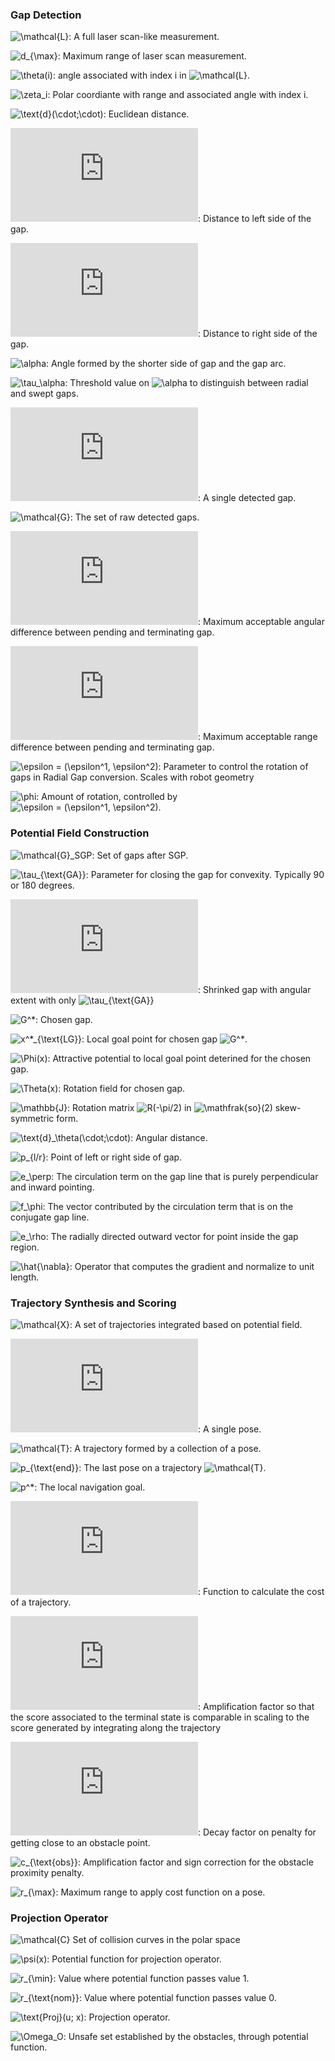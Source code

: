 ### Gap Detection

![\mathcal{L}](https://latex.codecogs.com/svg.latex?\mathcal{L}): 
A full laser scan-like measurement.

![d_{\max}](https://latex.codecogs.com/svg.latex?d_{\max}): 
Maximum range of laser scan measurement.

![\theta(i)](https://latex.codecogs.com/svg.latex?\theta(i)):
angle associated with index i in ![\mathcal{L}](https://latex.codecogs.com/svg.latex?\mathcal{L}(i)).


![\zeta_i](https://latex.codecogs.com/svg.latex?\zeta_i):
Polar coordiante with range and associated angle with index i.

![\text{d}(\cdot;\cdot)](https://latex.codecogs.com/svg.latex?\text{d}(\cdot;\cdot)):
Euclidean distance.

![l_l](https://latex.codecogs.com/svg.latex?l_l): 
Distance to left side of the gap.

![l_r](https://latex.codecogs.com/svg.latex?l_r): 
Distance to right side of the gap.

![\alpha](https://latex.codecogs.com/svg.latex?\alpha): 
Angle formed by the shorter side of gap and the gap arc.

![\tau_\alpha](https://latex.codecogs.com/svg.latex?\tau_\alpha): 
Threshold value on ![\alpha](https://latex.codecogs.com/svg.latex?\alpha)
to distinguish between radial and swept gaps.

![G](https://latex.codecogs.com/svg.latex?G): 
A single detected gap.

![\mathcal{G}](https://latex.codecogs.com/svg.latex?\mathcal{G}): 
The set of raw detected gaps.

![c_a](https://latex.codecogs.com/svg.latex?c_a): 
Maximum acceptable angular difference between pending
and terminating gap.

![c_d](https://latex.codecogs.com/svg.latex?c_d): 
Maximum acceptable range difference between pending
and terminating gap.

![\epsilon = (\epsilon^1, \epsilon^2)](https://latex.codecogs.com/svg.latex?\epsilon=(\epsilon^1,\epsilon^2)): 
Parameter to control the rotation of gaps in Radial Gap conversion. Scales
with robot geometry

![\phi](https://latex.codecogs.com/svg.latex?\phi): 
Amount of rotation, controlled by ![\epsilon = (\epsilon^1, \epsilon^2)](https://latex.codecogs.com/svg.latex?\epsilon=(\epsilon^1,\epsilon^2)).

### Potential Field Construction

![\mathcal{G}_SGP](https://latex.codecogs.com/svg.latex?\mathcal{G}_{\text{SGP}}): 
Set of gaps after SGP.

![\tau_{\text{GA}}](https://latex.codecogs.com/svg.latex?\tau_{\text{GA}}): 
Parameter for closing the gap for convexity. Typically 90 or 180 degrees.

![G'](https://latex.codecogs.com/svg.latex?G'): 
Shrinked gap with angular extent with only ![\tau_{\text{GA}}](https://latex.codecogs.com/svg.latex?\tau_{\text{GA}})

![G^*](https://latex.codecogs.com/svg.latex?G^*): 
Chosen gap.

![x^*_{\text{LG}}](https://latex.codecogs.com/svg.latex?x^*_{\text{LG}}):
Local goal point for chosen gap ![G^*](https://latex.codecogs.com/svg.latex?G^*).

![\Phi(x)](https://latex.codecogs.com/svg.latex?\Phi(x)):
Attractive potential to local goal point deterined for the chosen gap. 

![\Theta(x)](https://latex.codecogs.com/svg.latex?\Theta(x)):
Rotation field for chosen gap.

![\mathbb{J}](https://latex.codecogs.com/svg.latex?\mathbb{J}):
Rotation matrix ![R(-\pi/2)](https://latex.codecogs.com/svg.latex?R(-\pi/2)) 
in ![\mathfrak{so}(2)](https://latex.codecogs.com/svg.latex?\mathfrak{so}(2)) skew-symmetric form.

![\text{d}_\theta(\cdot;\cdot)](https://latex.codecogs.com/svg.latex?\text{d}_\theta(\cdot;\cdot)):
Angular distance.

![p_{l/r}](https://latex.codecogs.com/svg.latex?p_{l/r}):
Point of left or right side of gap.

![e_\perp](https://latex.codecogs.com/svg.latex?e_\perp):
The circulation term on the gap line that is purely
perpendicular and inward pointing.

![f_\phi](https://latex.codecogs.com/svg.latex?f_\phi):
The vector contributed by the circulation term that is
on the conjugate gap line. 

![e_\rho](https://latex.codecogs.com/svg.latex?e_\rho):
The radially directed outward vector for point inside the gap region.

![\hat{\nabla}](https://latex.codecogs.com/svg.latex?\hat{\nabla}):
Operator that computes the gradient and normalize to unit length.

### Trajectory Synthesis and Scoring
![\mathcal{X}](https://latex.codecogs.com/svg.latex?\mathcal{X}):
A set of trajectories integrated based on potential field.

![p](https://latex.codecogs.com/svg.latex?p):
A single pose.

![\mathcal{T}](https://latex.codecogs.com/svg.latex?\mathcal{T}):
A trajectory formed by a collection of a pose.

![p_{\text{end}}](https://latex.codecogs.com/svg.latex?p_{\text{end}}):
The last pose on a trajectory ![\mathcal{T}](https://latex.codecogs.com/svg.latex?\mathcal{T}).

![p^*](https://latex.codecogs.com/svg.latex?p^*):
The local navigation goal. 

![J](https://latex.codecogs.com/svg.latex?J):
Function to calculate the cost of a trajectory.

![w_1](https://latex.codecogs.com/svg.latex?w_1):
Amplification factor so that the score associated to the terminal state is comparable in scaling to the score generated by integrating along the trajectory

![w_2](https://latex.codecogs.com/svg.latex?w_2):
Decay factor on penalty for getting close to an obstacle point.

![c_{\text{obs}}](https://latex.codecogs.com/svg.latex?c_{\text{obs}}):
Amplification factor and sign correction for the obstacle proximity penalty.

![r_{\max}](https://latex.codecogs.com/svg.latex?r_{\max}):
Maximum range to apply cost function on a pose. 



### Projection Operator

![\mathcal{C}](https://latex.codecogs.com/svg.latex?\mathcal{C})
Set of collision curves in the polar space

![\psi(x)](https://latex.codecogs.com/svg.latex?\psi(x)):
Potential function for projection operator.

![r_{\min}](https://latex.codecogs.com/svg.latex?r_{\min}):
Value where potential function passes value 1.

![r_{\text{nom}}](https://latex.codecogs.com/svg.latex?r_{\text{nom}):
Value where potential function passes value 0.

![\text{Proj}(u; x)](https://latex.codecogs.com/svg.latex?\text{Proj}(u;x)):
Projection operator.

![\Omega_O](https://latex.codecogs.com/svg.latex?\Omega_O):
Unsafe set established by the obstacles, through potential function.

